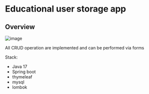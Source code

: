 # Educational user storage app

Overview
----
![image](https://github.com/Rnd-mi/simple-crud/assets/124258830/807d6da1-e264-421b-896a-f74f6960f7d9)

All CRUD operation are implemented and can be performed via forms

Stack:
- Java 17
- Spring boot
- thymeleaf
- mysql
- lombok
